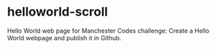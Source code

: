 # helloworld-scroll
Hello World web page for Manchester Codes challenge: Create a Hello World webpage and publish it in Github. 



